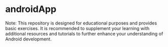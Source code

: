 # androidApp
Note:
This repository is designed for educational purposes and provides basic exercises. It is recommended to supplement your learning with additional resources and tutorials to further enhance your understanding of Android development.
